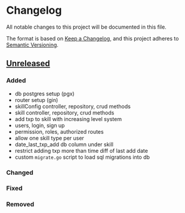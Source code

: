 # Changelog

All notable changes to this project will be documented in this file.

The format is based on [Keep a Changelog](https://keepachangelog.com/en/1.0.0/),
and this project adheres to [Semantic Versioning](https://semver.org/spec/v2.0.0.html).

## [Unreleased]

### Added
- db postgres setup (pgx)
- router setup (gin)
- skillConfig controller, repository, crud methods
- skill controller, repository, crud methods
- add txp to skill with increasing level system
- users, login, sign up
- permission, roles, authorized routes
- allow one skill type per user
- date_last_txp_add db column under skill
- restrict adding txp more than time diff of last add date
- custom `migrate.go` script to load sql migrations into db

### Changed
### Fixed
### Removed

[unreleased]: https://github.com/olivierlacan/keep-a-changelog/compare/v1.1.0...HEAD
[1.1.0]: https://github.com/olivierlacan/keep-a-changelog/compare/v1.0.0...v1.1.0
